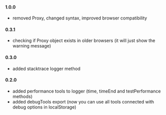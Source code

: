 #### 1.0.0
 * removed Proxy, changed syntax, improved browser compatibility

#### 0.3.1
 * checking if Proxy object exists in older browsers (it will just show the warning message)

#### 0.3.0
 * added stacktrace logger method

#### 0.2.0
 * added performance tools to logger (time, timeEnd and testPerformance methods)
 * added debugTools export (now you can use all tools connected with debug options in localStorage)
